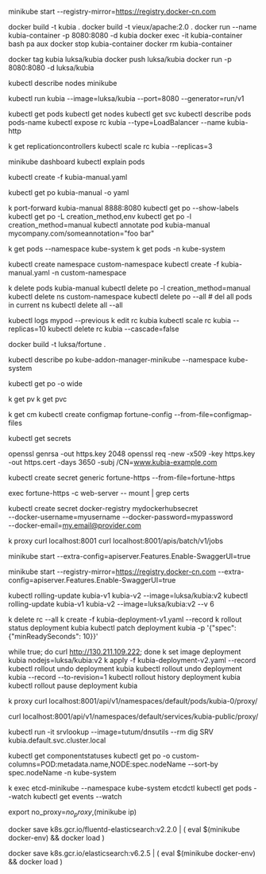 minikube start --registry-mirror=https://registry.docker-cn.com

docker build -t kubia .
docker build -t vieux/apache:2.0 .
docker run --name kubia-container -p 8080:8080 -d kubia
docker exec -it kubia-container bash
pa aux
docker stop kubia-container
docker rm kubia-container

docker tag kubia luksa/kubia
docker push luksa/kubia
docker run -p 8080:8080 -d luksa/kubia

kubectl describe nodes minikube

kubectl run kubia --image=luksa/kubia --port=8080 --generator=run/v1

kubectl get pods
kubectl get nodes
kubectl get svc
kubectl describe pods pods-name
kubectl expose rc kubia --type=LoadBalancer --name kubia-http

k get replicationcontrollers
kubectl scale rc kubia --replicas=3

minikube dashboard
kubectl explain pods

kubectl create -f kubia-manual.yaml

kubectl get po kubia-manual -o yaml

k port-forward kubia-manual 8888:8080
kubectl get po --show-labels
kubectl get po -L creation_method,env
kubectl get po -l creation_method=manual
kubectl annotate pod kubia-manual mycompany.com/someannotation="foo bar" 

k get pods --namespace kube-system
k get pods -n kube-system

kubectl create namespace custom-namespace
kubectl create -f kubia-manual.yaml -n custom-namespace

k delete pods kubia-manual
kubectl delete po -l creation_method=manual
kubectl delete ns custom-namespace
kubectl delete po --all # del all pods in current ns
kubectl delete all --all

kubectl logs mypod --previous
k edit rc kubia
kubectl scale rc kubia --replicas=10
kubectl delete rc kubia --cascade=false

docker build -t luksa/fortune .

kubectl describe po kube-addon-manager-minikube --namespace kube-system

kubectl get po -o wide

k get pv
k get pvc

k get cm
kubectl create configmap fortune-config --from-file=configmap-files

kubectl get secrets

openssl genrsa -out https.key 2048
openssl req -new -x509 -key https.key -out https.cert -days 3650 -subj /CN=www.kubia-example.com

kubectl create secret generic fortune-https --from-file=fortune-https

exec fortune-https -c web-server -- mount | grep certs

kubectl create secret docker-registry mydockerhubsecret \
  --docker-username=myusername --docker-password=mypassword \
  --docker-email=my.email@provider.com

k proxy 
curl localhost:8001
curl localhost:8001/apis/batch/v1/jobs

minikube start --extra-config=apiserver.Features.Enable-SwaggerUI=true

minikube start --registry-mirror=https://registry.docker-cn.com --extra-config=apiserver.Features.Enable-SwaggerUI=true

kubectl rolling-update kubia-v1 kubia-v2 --image=luksa/kubia:v2
kubectl rolling-update kubia-v1 kubia-v2 --image=luksa/kubia:v2 --v 6

k delete rc --all
k create -f kubia-deployment-v1.yaml --record
k rollout status deployment kubia
kubectl patch deployment kubia -p '{"spec": {"minReadySeconds": 10}}'

while true; do curl http://130.211.109.222; done
k set image deployment kubia nodejs=luksa/kubia:v2
k apply -f kubia-deployment-v2.yaml --record
kubectl rollout undo deployment kubia
kubectl rollout undo deployment kubia --record --to-revision=1
kubectl rollout history deployment kubia
kubectl rollout pause deployment kubia

k proxy
curl localhost:8001/api/v1/namespaces/default/pods/kubia-0/proxy/

curl localhost:8001/api/v1/namespaces/default/services/kubia-public/proxy/

kubectl run -it srvlookup --image=tutum/dnsutils --rm
dig SRV kubia.default.svc.cluster.local

kubectl get componentstatuses
kubectl get po -o custom-columns=POD:metadata.name,NODE:spec.nodeName --sort-by spec.nodeName -n kube-system

k exec etcd-minikube --namespace kube-system etcdctl
kubectl get pods --watch
kubectl get events --watch

export no_proxy=$no_proxy,$(minikube ip)

docker save k8s.gcr.io/fluentd-elasticsearch:v2.2.0 | ( eval $(minikube docker-env) && docker load )

docker save k8s.gcr.io/elasticsearch:v6.2.5 | ( eval $(minikube docker-env) && docker load )
